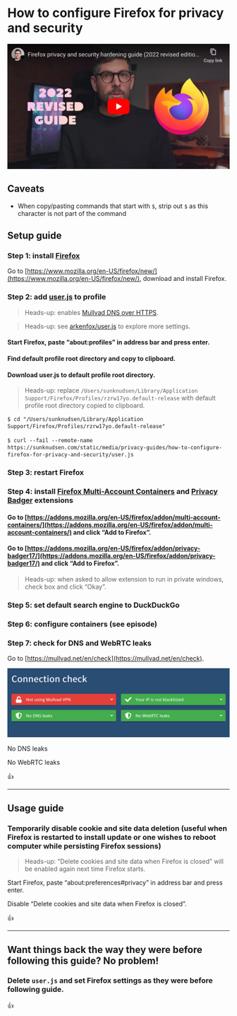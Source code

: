 <!--
Title: How to configure Firefox for privacy and security
Description: Learn how to configure Firefox for privacy and security.
Author: Sun Knudsen <https://github.com/sunknudsen>
Contributors: Sun Knudsen <https://github.com/sunknudsen>
Reviewers:
Publication date: 2022-11-04T11:00:13.850Z
Listed: true
-->

# How to configure Firefox for privacy and security

[![Firefox privacy and security hardening guide (2022 revised edition)](firefox-privacy-and-security-hardening-guide-2022-revised-edition.jpeg)](https://www.youtube.com/watch?v=s-vwthG28ks "Firefox privacy and security hardening guide (2022 revised edition)")

## Caveats

- When copy/pasting commands that start with `$`, strip out `$` as this character is not part of the command

## Setup guide

### Step 1: install [Firefox](https://www.mozilla.org/en-US/firefox/new/)

Go to [https://www.mozilla.org/en-US/firefox/new/](https://www.mozilla.org/en-US/firefox/new/), download and install Firefox.

### Step 2: add [user.js](./user.js) to profile

> Heads-up: enables [Mullvad DNS over HTTPS](https://mullvad.net/en/help/dns-over-https-and-dns-over-tls/).

> Heads-up: see [arkenfox/user.js](https://github.com/arkenfox/user.js/) to explore more settings.

#### Start Firefox, paste “about:profiles” in address bar and press enter.

#### Find default profile root directory and copy to clipboard.

#### Download user.js to default profile root directory.

> Heads-up: replace `/Users/sunknudsen/Library/Application Support/Firefox/Profiles/rzrw17yo.default-release` with default profile root directory copied to clipboard.

```console
$ cd "/Users/sunknudsen/Library/Application Support/Firefox/Profiles/rzrw17yo.default-release"

$ curl --fail --remote-name https://sunknudsen.com/static/media/privacy-guides/how-to-configure-firefox-for-privacy-and-security/user.js
```

### Step 3: restart Firefox

### Step 4: install [Firefox Multi-Account Containers](https://addons.mozilla.org/en-US/firefox/addon/multi-account-containers/) and [Privacy Badger](https://addons.mozilla.org/en-US/firefox/addon/privacy-badger17/) extensions

#### Go to [https://addons.mozilla.org/en-US/firefox/addon/multi-account-containers/](https://addons.mozilla.org/en-US/firefox/addon/multi-account-containers/) and click “Add to Firefox”.

#### Go to [https://addons.mozilla.org/en-US/firefox/addon/privacy-badger17/](https://addons.mozilla.org/en-US/firefox/addon/privacy-badger17/) and click “Add to Firefox”.

> Heads-up: when asked to allow extension to run in private windows, check box and click “Okay”.

### Step 5: set default search engine to DuckDuckGo

### Step 6: configure containers (see episode)

### Step 7: check for DNS and WebRTC leaks

Go to [https://mullvad.net/en/check](https://mullvad.net/en/check).

![Connection check](connection-check.png)

No DNS leaks

No WebRTC leaks

👍

---

## Usage guide

### Temporarily disable cookie and site data deletion (useful when Firefox is restarted to install update or one wishes to reboot computer while persisting Firefox sessions)

> Heads-up: “Delete cookies and site data when Firefox is closed” will be enabled again next time Firefox starts.

Start Firefox, paste “about:preferences#privacy” in address bar and press enter.

Disable “Delete cookies and site data when Firefox is closed”.

👍

---

## Want things back the way they were before following this guide? No problem!

### Delete `user.js` and set Firefox settings as they were before following guide.

👍
